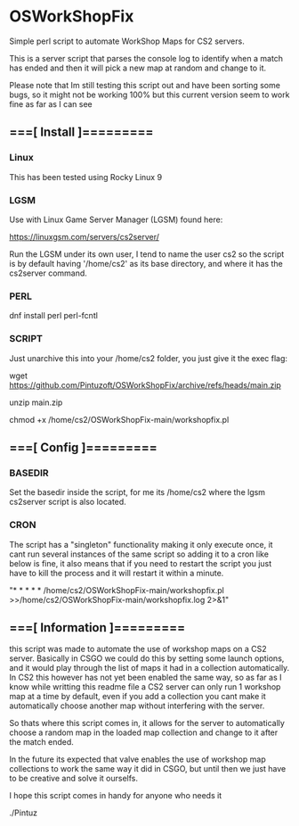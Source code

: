 # OSWorkShopFix

Simple perl script to automate WorkShop Maps for CS2 servers.

This is a server script that parses the console log to identify when a match has ended
and then it will pick a new map at random and change to it.

Please note that Im still testing this script out and have been sorting some bugs, so it
might not be working 100% but this current version seem to work fine as far as I can see


## ===[ Install ]=========

  ### Linux
  
  This has been tested using Rocky Linux 9
  
  ### LGSM

  Use with Linux Game Server Manager (LGSM) found here:

  https://linuxgsm.com/servers/cs2server/

  Run the LGSM under its own user, I tend to name the user cs2 so the script is by default
  having '/home/cs2' as its base directory, and where it has the cs2server command.
    
  ### PERL
  
  dnf install perl perl-fcntl
    
  ### SCRIPT
  
  Just unarchive this into your /home/cs2 folder, you just give it the exec flag:
  
  wget https://github.com/Pintuzoft/OSWorkShopFix/archive/refs/heads/main.zip
  
  unzip main.zip
  
  chmod +x /home/cs2/OSWorkShopFix-main/workshopfix.pl
  

## ===[ Config ]=========

  ### BASEDIR
  Set the basedir inside the script, for me its /home/cs2 where the lgsm cs2server 
  script is also located.
  
  ### CRON
  The script has a "singleton" functionality making it only execute once, it cant run 
  several instances of the same script so adding it to a cron like below is fine, it
  also means that if you need to restart the script you just have to kill the process
  and it will restart it within a minute.
  
  "* * * * * /home/cs2/OSWorkShopFix-main/workshopfix.pl >>/home/cs2/OSWorkShopFix-main/workshopfix.log 2>&1"
  

## ===[ Information ]=========

  this script was made to automate the use of workshop maps on a CS2 server. Basically
  in CSGO we could do this by setting some launch options, and it would play through
  the list of maps it had in a collection automatically. In CS2 this however has not 
  yet been enabled the same way, so as far as I know while writting this readme file
  a CS2 server can only run 1 workshop map at a time by default, even if you add a 
  collection you cant make it automatically choose another map without interfering
  with the server.

  So thats where this script comes in, it allows for the server to automatically choose
  a random map in the loaded map collection and change to it after the match ended.

  In the future its expected that valve enables the use of workshop map collections
  to work the same way it did in CSGO, but until then we just have to be creative and
  solve it ourselfs.

  I hope this script comes in handy for anyone who needs it

  ./Pintuz
